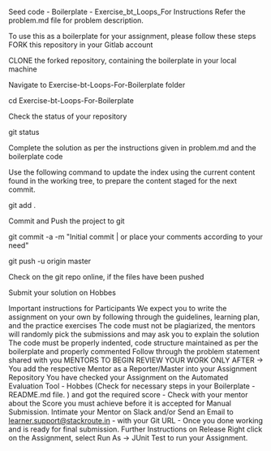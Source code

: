 Seed code - Boilerplate - Exercise_bt_Loops_For
Instructions
Refer the problem.md file for problem description.

To use this as a boilerplate for your assignment, please follow these steps
FORK this repository in your Gitlab account

CLONE the forked repository, containing the boilerplate in your local machine

Navigate to Exercise-bt-Loops-For-Boilerplate folder

cd Exercise-bt-Loops-For-Boilerplate

Check the status of your repository

git status

Complete the solution as per the instructions given in problem.md and the boilerplate code

Use the following command to update the index using the current content found in the working tree, to prepare the content staged for the next commit.

git add .

Commit and Push the project to git

git commit -a -m "Initial commit | or place your comments according to your need"

git push -u origin master

Check on the git repo online, if the files have been pushed

Submit your solution on Hobbes

Important instructions for Participants
We expect you to write the assignment on your own by following through the guidelines, learning plan, and the practice exercises
The code must not be plagiarized, the mentors will randomly pick the submissions and may ask you to explain the solution
The code must be properly indented, code structure maintained as per the boilerplate and properly commented
Follow through the problem statement shared with you
MENTORS TO BEGIN REVIEW YOUR WORK ONLY AFTER ->
You add the respective Mentor as a Reporter/Master into your Assignment Repository
You have checked your Assignment on the Automated Evaluation Tool - Hobbes (Check for necessary steps in your Boilerplate - README.md file. ) and got the required score - Check with your mentor about the Score you must achieve before it is accepted for Manual Submission.
Intimate your Mentor on Slack and/or Send an Email to learner.support@stackroute.in - with your Git URL - Once you done working and is ready for final submission.
Further Instructions on Release
Right click on the Assignment, select Run As -> JUnit Test to run your Assignment.
